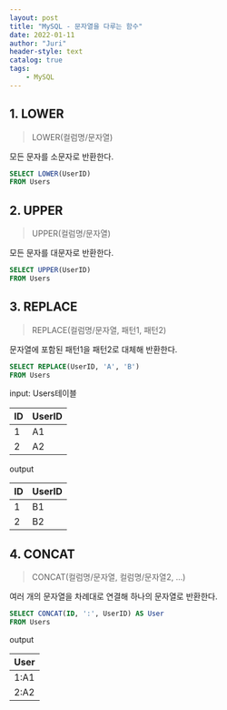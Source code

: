 ```yaml
---
layout: post
title: "MySQL - 문자열을 다루는 함수"
date: 2022-01-11
author: "Juri"
header-style: text
catalog: true
tags:
    - MySQL
---
```


## 1. LOWER


> LOWER(컬럼명/문자열)

모든 문자를 소문자로 반환한다.

```sql
SELECT LOWER(UserID)
FROM Users
```

## 2. UPPER

> UPPER(컬럼명/문자열)

모든 문자를 대문자로 반환한다.

```sql
SELECT UPPER(UserID)
FROM Users
```

## 3. REPLACE

> REPLACE(컬럼명/문자열, 패턴1, 패턴2)

문자열에 포함된 패턴1을 패턴2로 대체해 반환한다.

```sql
SELECT REPLACE(UserID, 'A', 'B')
FROM Users
```

input: Users테이블

|ID|UserID|
|-|-|
|1|A1|
|2|A2|

output

|ID|UserID|
|-|-|
|1|B1|
|2|B2|

## 4. CONCAT

> CONCAT(컬럼명/문자열, 컬럼명/문자열2, ...)

여러 개의 문자열을 차례대로 연결해 하나의 문자열로 반환한다.

```sql
SELECT CONCAT(ID, ':', UserID) AS User
FROM Users
```

output

|User|
|-|
|1:A1|
|2:A2|

